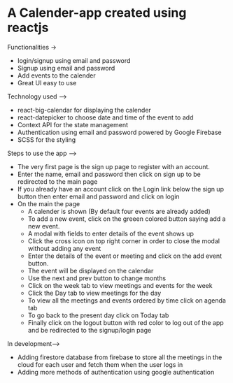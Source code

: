 # A Calender-app created using reactjs

Functionalities -> 
- login/signup using email and password
- Signup using email and password
- Add events to the calender
- Great UI easy to use

Technology used --> 
- react-big-calendar for displaying the calender
- react-datepicker to choose date and time of the event to add
- Context API for the state management
- Authentication using email and password powered by Google Firebase
- SCSS for the styling

Steps to use the app -->
- The very first page is the sign up page to register with an account.
- Enter the name, email and password then click on sign up to be redirected to the main page
- If you already have an account click on the Login link below the sign up button then enter email and password and click on login
- On the main the page 
    - A calender is shown (By default four events are already added)
    - To add a new event, click on the greeen colored button saying add a new event.
    - A modal with fields to enter details of the event shows up
    - Click the cross icon on top right corner in order to close the modal without adding any event
    - Enter the details of the event or meeting and click on the add event button.
    - The event will be displayed on the calendar
    - Use the next and prev button to change months
    - Click on the week tab to view meetings and events for the week
    - Click the Day tab to view meetings for the day
    - To view all the meetings and events ordered by time click on agenda tab
    - To go back to the  present day click on Today tab
    - Finally click on the logout button with red color to log out of the app and be redirected to the signup/login page


In development-->

- Adding firestore database from firebase to store all the meetings in the cloud for each user and fetch them when the user logs in
- Adding more methods of authentication using google authentication



